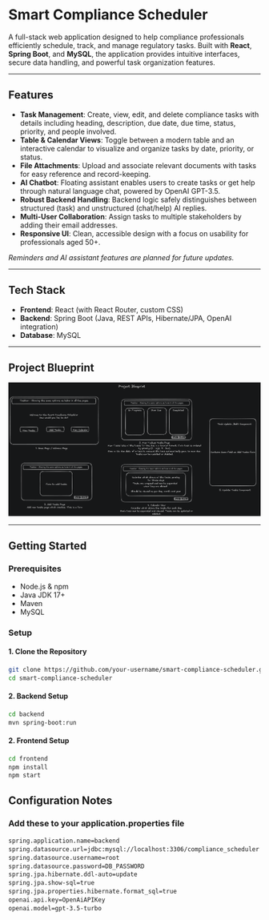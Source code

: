
# Smart Compliance Scheduler

A full-stack web application designed to help compliance professionals efficiently schedule, track, and manage regulatory tasks. Built with **React**, **Spring Boot**, and **MySQL**, the application provides intuitive interfaces, secure data handling, and powerful task organization features.

---

## Features

- **Task Management**: Create, view, edit, and delete compliance tasks with details including heading, description, due date, due time, status, priority, and people involved.
- **Table & Calendar Views**: Toggle between a modern table and an interactive calendar to visualize and organize tasks by date, priority, or status.
- **File Attachments**: Upload and associate relevant documents with tasks for easy reference and record-keeping.
- **AI Chatbot**: Floating assistant enables users to create tasks or get help through natural language chat, powered by OpenAI GPT-3.5.
- **Robust Backend Handling**: Backend logic safely distinguishes between structured (task) and unstructured (chat/help) AI replies.
- **Multi-User Collaboration**: Assign tasks to multiple stakeholders by adding their email addresses.
- **Responsive UI**: Clean, accessible design with a focus on usability for professionals aged 50+.

*Reminders and AI assistant features are planned for future updates.*

---

## Tech Stack

- **Frontend**: React (with React Router, custom CSS)
- **Backend**: Spring Boot (Java, REST APIs, Hibernate/JPA, OpenAI integration)
- **Database**: MySQL

---

## Project Blueprint

![Blueprint](Snapshots/project_blueprint.png)

---

## Getting Started

### Prerequisites

- Node.js & npm
- Java JDK 17+
- Maven
- MySQL

### Setup

#### 1. Clone the Repository
```bash
git clone https://github.com/your-username/smart-compliance-scheduler.git
cd smart-compliance-scheduler
```

#### 2. Backend Setup
```bash
cd backend
mvn spring-boot:run
```

#### 2. Frontend Setup
```bash
cd frontend
npm install
npm start
```

## Configuration Notes

### Add these to your application.properties file
```bash
spring.application.name=backend
spring.datasource.url=jdbc:mysql://localhost:3306/compliance_scheduler
spring.datasource.username=root
spring.datasource.password=DB_PASSWORD
spring.jpa.hibernate.ddl-auto=update
spring.jpa.show-sql=true
spring.jpa.properties.hibernate.format_sql=true
openai.api.key=OpenAiAPIKey
openai.model=gpt-3.5-turbo
```
